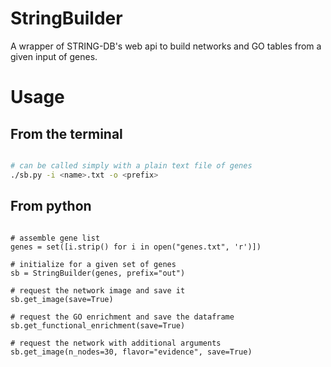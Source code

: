 # StringBuilder

A wrapper of STRING-DB's web api to build networks and GO tables from a given input of genes.


# Usage

## From the terminal
```bash

# can be called simply with a plain text file of genes
./sb.py -i <name>.txt -o <prefix>
```

## From python
```python3

# assemble gene list
genes = set([i.strip() for i in open("genes.txt", 'r')])

# initialize for a given set of genes
sb = StringBuilder(genes, prefix="out")

# request the network image and save it
sb.get_image(save=True)

# request the GO enrichment and save the dataframe
sb.get_functional_enrichment(save=True)

# request the network with additional arguments
sb.get_image(n_nodes=30, flavor="evidence", save=True)

```

